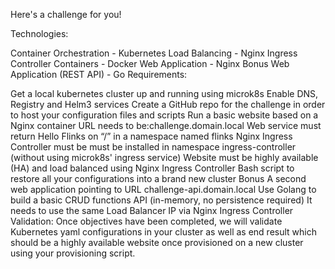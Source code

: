 Here's a challenge for you!

Technologies:

Container Orchestration - Kubernetes
Load Balancing - Nginx Ingress Controller
Containers - Docker
Web Application - Nginx
Bonus​ Web Application (REST API) - Go
Requirements:

Get a local kubernetes cluster up and running using microk8s
Enable DNS, Registry and Helm3 services
Create a GitHub repo for the challenge in order to host your configuration files and scripts
Run a basic website based on a Nginx container
URL needs to be: ​challenge.domain.local
Web service must return ​Hello Flinks​ on “/” in a namespace named ​flinks
Nginx Ingress Controller must be must be installed in namespace ​ingress-controller (without using microk8s' ingress service)
Website must be highly available (HA) and load balanced using Nginx Ingress Controller
Bash script to restore all your configurations into a brand new cluster
Bonus A second web application pointing to URL ​challenge-api.domain.local​
Use Golang to build a basic CRUD functions API (in-memory, no persistence required)
It needs to use the same Load Balancer IP via Nginx Ingress Controller
Validation: Once objectives have been completed, we will validate Kubernetes yaml configurations in your cluster as well as end result which should be a highly available website once provisioned on a new cluster using your provisioning script.
